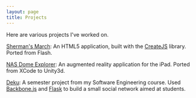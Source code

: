 ```yaml
---
layout: page
title: Projects
---
```


Here are various projects I've worked on.

[Sherman's March](http://shermansmarch.org): An HTML5 application, built with
the [CreateJS](http://www.createjs.com) library. Ported from Flash.

[NAS Dome Explorer](http://nasdome.com): An augmented reality application
for the iPad. Ported from XCode to Unity3d.

[Deku](http://github.com/sdroadie/deku): A semester project from my Software
Engineering course. Used [Backbone.js](http://backbonejs.org) and 
[Flask](http://flask.pocoo.org) to build a small social network aimed at students.
